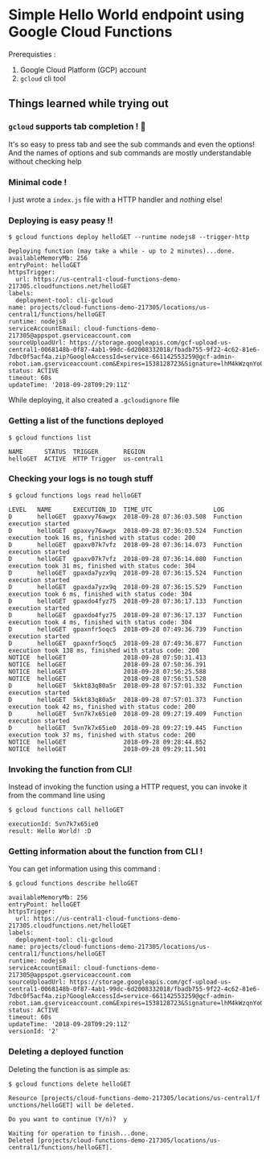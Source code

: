 # Simple Hello World endpoint using Google Cloud Functions

Prerequisties : 
1. Google Cloud Platform (GCP) account
2. `gcloud` cli tool

## Things learned while trying out

### `gcloud` supports tab completion ! 🎉

It's so easy to press tab and see the sub commands and even the options! And the names of options and sub commands are mostly understandable without checking help

### Minimal code !

I just wrote a `index.js` file with a HTTP handler and *nothing* else! 

### Deploying is easy peasy !!

```
$ gcloud functions deploy helloGET --runtime nodejs8 --trigger-http

Deploying function (may take a while - up to 2 minutes)...done.
availableMemoryMb: 256
entryPoint: helloGET
httpsTrigger:
  url: https://us-central1-cloud-functions-demo-217305.cloudfunctions.net/helloGET
labels:
  deployment-tool: cli-gcloud
name: projects/cloud-functions-demo-217305/locations/us-central1/functions/helloGET
runtime: nodejs8
serviceAccountEmail: cloud-functions-demo-217305@appspot.gserviceaccount.com
sourceUploadUrl: https://storage.googleapis.com/gcf-upload-us-central1-0068148b-0f87-4ab1-99dc-6d2008332018/fbadb755-9f22-4c62-81e6-7dbc0f5acf4a.zip?GoogleAccessId=service-661142553259@gcf-admin-robot.iam.gserviceaccount.com&Expires=1538128723&Signature=lhM4kWzqnYo0Fh4rPloqmdGZIHZ52YhHosoaV6nPh5xc5a%2B1JMqla%2FT8LaHfiEoZyF7Kyx8%2BIZKHs2McdQ14i%2BQ2rg%2FyXV9xnobdnHh5z8dIX5n8lQBtBVyeX2f1qctoB3Q2g8H2Sy9ld0w%2BcL%2FlV9CAuSsNr1WAokIFS3yqV5MpyZDAqw7poJFL5%2F6SbmckgEdSzFHSrVM02ba3seiXXo%2B%2FfYhSRzFh3m%2BkWyD%2Bff1CLS63bXdgQZarKothl9mblUAqdhe2%2FOLduAs7M%2BqdWVacNWWcg%2FZvgolzd8OpPfAq7g9bfh5B87RM44bNVlrV1xcovOp48lk05etmLDxp0A%3D%3D
status: ACTIVE
timeout: 60s
updateTime: '2018-09-28T09:29:11Z'
```

While deploying, it also created a `.gcloudignore` file


### Getting a list of the functions deployed

```
$ gcloud functions list

NAME      STATUS  TRIGGER       REGION
helloGET  ACTIVE  HTTP Trigger  us-central1
```

### Checking your logs is no tough stuff

```
$ gcloud functions logs read helloGET

LEVEL   NAME      EXECUTION_ID  TIME_UTC                 LOG
D       helloGET  gpaxvy76awgx  2018-09-28 07:36:03.508  Function execution started
D       helloGET  gpaxvy76awgx  2018-09-28 07:36:03.524  Function execution took 16 ms, finished with status code: 200
D       helloGET  gpaxv07k7vfz  2018-09-28 07:36:14.073  Function execution started
D       helloGET  gpaxv07k7vfz  2018-09-28 07:36:14.080  Function execution took 31 ms, finished with status code: 304
D       helloGET  gpaxda7yzx9q  2018-09-28 07:36:15.524  Function execution started
D       helloGET  gpaxda7yzx9q  2018-09-28 07:36:15.529  Function execution took 6 ms, finished with status code: 304
D       helloGET  gpaxdo4fyz75  2018-09-28 07:36:17.133  Function execution started
D       helloGET  gpaxdo4fyz75  2018-09-28 07:36:17.137  Function execution took 4 ms, finished with status code: 304
D       helloGET  gpaxnfr5oqc5  2018-09-28 07:49:36.739  Function execution started
D       helloGET  gpaxnfr5oqc5  2018-09-28 07:49:36.877  Function execution took 138 ms, finished with status code: 200
NOTICE  helloGET                2018-09-28 07:50:31.413
NOTICE  helloGET                2018-09-28 07:50:36.391
NOTICE  helloGET                2018-09-28 07:56:25.588
NOTICE  helloGET                2018-09-28 07:56:51.528
D       helloGET  5kkt83q80a5r  2018-09-28 07:57:01.332  Function execution started
D       helloGET  5kkt83q80a5r  2018-09-28 07:57:01.373  Function execution took 42 ms, finished with status code: 200
D       helloGET  5vn7k7x65ie0  2018-09-28 09:27:19.409  Function execution started
D       helloGET  5vn7k7x65ie0  2018-09-28 09:27:19.445  Function execution took 37 ms, finished with status code: 200
NOTICE  helloGET                2018-09-28 09:28:44.852
NOTICE  helloGET                2018-09-28 09:29:11.501
```

### Invoking the function from CLI!

Instead of invoking the function using a HTTP request, you can invoke it from the command line using 

```
$ gcloud functions call helloGET

executionId: 5vn7k7x65ie0
result: Hello World! :D
```

### Getting information about the function from CLI !

You can get information using this command :

```
$ gcloud functions describe helloGET

availableMemoryMb: 256
entryPoint: helloGET
httpsTrigger:
  url: https://us-central1-cloud-functions-demo-217305.cloudfunctions.net/helloGET
labels:
  deployment-tool: cli-gcloud
name: projects/cloud-functions-demo-217305/locations/us-central1/functions/helloGET
runtime: nodejs8
serviceAccountEmail: cloud-functions-demo-217305@appspot.gserviceaccount.com
sourceUploadUrl: https://storage.googleapis.com/gcf-upload-us-central1-0068148b-0f87-4ab1-99dc-6d2008332018/fbadb755-9f22-4c62-81e6-7dbc0f5acf4a.zip?GoogleAccessId=service-661142553259@gcf-admin-robot.iam.gserviceaccount.com&Expires=1538128723&Signature=lhM4kWzqnYo0Fh4rPloqmdGZIHZ52YhHosoaV6nPh5xc5a%2B1JMqla%2FT8LaHfiEoZyF7Kyx8%2BIZKHs2McdQ14i%2BQ2rg%2FyXV9xnobdnHh5z8dIX5n8lQBtBVyeX2f1qctoB3Q2g8H2Sy9ld0w%2BcL%2FlV9CAuSsNr1WAokIFS3yqV5MpyZDAqw7poJFL5%2F6SbmckgEdSzFHSrVM02ba3seiXXo%2B%2FfYhSRzFh3m%2BkWyD%2Bff1CLS63bXdgQZarKothl9mblUAqdhe2%2FOLduAs7M%2BqdWVacNWWcg%2FZvgolzd8OpPfAq7g9bfh5B87RM44bNVlrV1xcovOp48lk05etmLDxp0A%3D%3D
status: ACTIVE
timeout: 60s
updateTime: '2018-09-28T09:29:11Z'
versionId: '2'
```

### Deleting a deployed function

Deleting the function is as simple as:

```
$ gcloud functions delete helloGET

Resource [projects/cloud-functions-demo-217305/locations/us-central1/f
unctions/helloGET] will be deleted.

Do you want to continue (Y/n)?  y

Waiting for operation to finish...done.
Deleted [projects/cloud-functions-demo-217305/locations/us-central1/functions/helloGET].
```